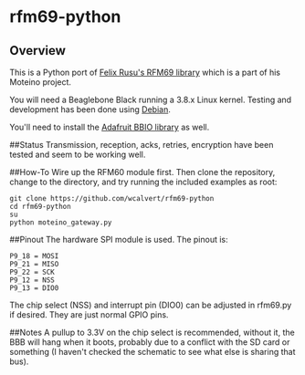 # rfm69-python

## Overview
This is a Python port of [Felix Rusu's RFM69 library](https://github.com/LowPowerLab/RFM69) which is a part of his Moteino project.

You will need a Beaglebone Black running a 3.8.x Linux kernel. Testing and development has been done using [Debian](>http://elinux.org/BeagleBoardDebian).

You'll need to install the [Adafruit BBIO library](https://github.com/adafruit/adafruit-beaglebone-io-python) as well.

##Status
Transmission, reception, acks, retries, encryption have been tested and seem to be working well.

##How-To
Wire up the RFM60 module first. Then clone the repository, change to the directory, and try running the included examples as root:

```
git clone https://github.com/wcalvert/rfm69-python
cd rfm69-python
su
python moteino_gateway.py
```

##Pinout
The hardware SPI module is used. The pinout is:

```
P9_18 = MOSI
P9_21 = MISO
P9_22 = SCK 
P9_12 = NSS
P9_13 = DIO0 
```

The chip select (NSS) and interrupt pin (DIO0) can be adjusted in rfm69.py if desired. They are just normal GPIO pins.

##Notes
A pullup to 3.3V on the chip select is recommended, without it, the BBB will hang when it boots, probably due to a conflict with the SD card or something (I haven't checked the schematic to see what else is sharing that bus).